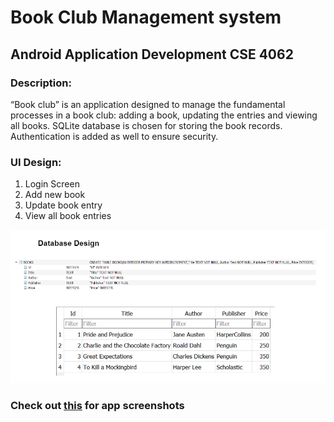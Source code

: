 # Book Club Management system
## Android Application Development CSE 4062

### Description:  
“Book club” is an application designed to manage the fundamental processes in a book club: adding a book, updating the entries and viewing all books. SQLite database is chosen for storing the book records. Authentication is added as well to ensure security.

### UI Design:  
1) Login Screen  
2) Add new book  
3) Update book entry  
4) View all book entries  

![](db-design.png)  

### Check out [this](FISAC-1.pdf) for app screenshots
